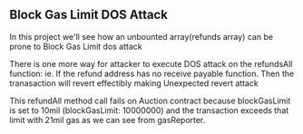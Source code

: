 ## Block Gas Limit DOS Attack

In this project we'll see how an unbounted array(refunds array) can be prone to Block Gas Limit dos attack 

There is one more way for attacker to execute DOS attack on the refundsAll function:
 ie. If the refund address has no receive payable function.
Then the tranasaction will revert effectibly making Unexpected revert attack


This refundAll method call fails on Auction contract because  blockGasLimit is set to 10mil
(blockGasLimit: 10000000) and the transaction exceeds that limit with 21mil gas
as we can see from gasReporter.



